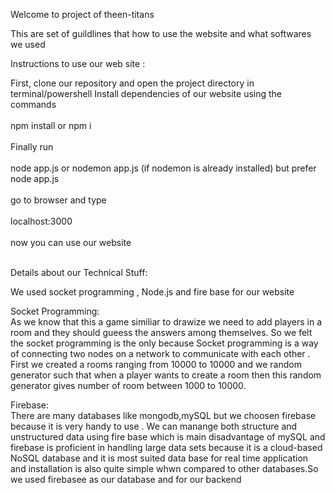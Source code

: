 Welcome to project of theen-titans

This are set of guildlines that how to use the website and what softwares we used

Instructions to use our web site :
 
 First, clone our repository and open the project directory in terminal/powershell 
 Install dependencies of our website using the commands <br/><br/>
 npm install or npm i <br/><br/>
 Finally run <br/><br/>
 node app.js or nodemon  app.js  (if nodemon is already installed) but prefer node app.js <br/><br/>
 go to browser and type <br/><br/>
 localhost:3000 <br/><br/>
 now you can use our website<br/><br/>
 
 Details about our Technical  Stuff:
 
We used socket programming , Node.js and fire base for our website

Socket Programming: <br/>
As we know that this a game similiar to drawize we need to add players in a room and they should gueess the answers among themselves. So we felt the socket programming is the only because Socket programming is a way of connecting two nodes on a network to communicate with each other . First we created a rooms ranging from 10000 to 10000 and we random generator such that when a player wants to create a room then this random generator gives number of room between 1000 to 10000.

Firebase:<br/>
There are many databases like mongodb,mySQL but we choosen firebase because it is very handy to use . We can manange both structure and unstructured data using fire base which is main disadvantage of mySQL and firebase is proficient in handling large data sets because it is a cloud-based NoSQL database and it is most suited data base for real time application and installation is also quite simple whwn compared to other databases.So we used firebasee as our database and for our backend
